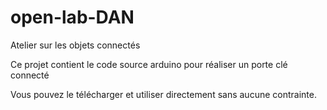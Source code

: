 # open-lab-DAN
Atelier sur les objets connectés

Ce projet contient le code source arduino pour réaliser un porte clé connecté

Vous pouvez le télécharger et utiliser directement sans aucune contrainte.


